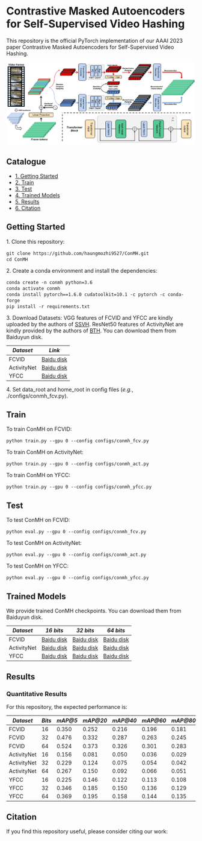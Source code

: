 # Contrastive Masked Autoencoders for Self-Supervised Video Hashing

This repository is the official PyTorch implementation of our AAAI 2023 paper Contrastive Masked Autoencoders for Self-Supervised Video Hashing.

![](figures/overview.jpg)


## Catalogue <br> 
* [1. Getting Started](#getting-started)
* [2. Train](#train)
* [3. Test](#test)
* [4. Trained Models](#trained-models)
* [5. Results](#results)
* [6. Citation](#citation)



## Getting Started

1\. Clone this repository:
```
git clone https://github.com/haungmozhi9527/ConMH.git
cd ConMH
```

2\. Create a conda environment and install the dependencies:
```
conda create -n conmh python=3.6
conda activate conmh
conda install pytorch==1.6.0 cudatoolkit=10.1 -c pytorch -c conda-forge
pip install -r requirements.txt
```

3\. Download Datasets: VGG features of FCVID and YFCC are kindly uploaded by the authors of [SSVH]. ResNet50 features of ActivityNet are kindly provided by the authors of [BTH]. You can download them from Baiduyun disk. 

| *Dataset* | *Link* |
| ---- | ---- |
| FCVID | [Baidu disk](https://pan.baidu.com/s/1v0qo4PtiZgFB9iLmj3sJIg?pwd=0000) |
| ActivityNet | [Baidu disk](https://pan.baidu.com/s/1cDJ0-6T2-AOeLgp5rBihfA?pwd=0000) |
| YFCC | [Baidu disk](https://pan.baidu.com/s/1jpqcRRFdiemGvlPpukxJ6Q?pwd=0000) |

4\. Set data_root and home_root in config files (*e.g.*, ./configs/conmh_fcv.py).

## Train

To train ConMH on FCVID:
```
python train.py --gpu 0 --config configs/conmh_fcv.py
```

To train ConMH on ActivityNet:
```
python train.py --gpu 0 --config configs/conmh_act.py
```

To train ConMH on YFCC:
```
python train.py --gpu 0 --config configs/conmh_yfcc.py
```

## Test

To test ConMH on FCVID:
```
python eval.py --gpu 0 --config configs/conmh_fcv.py
```

To test ConMH on ActivityNet:
```
python eval.py --gpu 0 --config configs/conmh_act.py
```

To test ConMH on YFCC:
```
python eval.py --gpu 0 --config configs/conmh_yfcc.py
```

## Trained Models

We provide trained ConMH checkpoints. You can download them from Baiduyun disk.

| *Dataset* | *16 bits* | *32 bits* | *64 bits* |
| ---- | ---- | ---- | ---- |
| FCVID | [Baidu disk](https://pan.baidu.com/s/1sHoQ1iZCL0DmxxLCOH-BnQ?pwd=0000) | [Baidu disk](https://pan.baidu.com/s/1rF2Pbudz7PEJNbF6pcAqag?pwd=0000) | [Baidu disk](https://pan.baidu.com/s/1EbH9pZGGahDjCiv_d20C3g?pwd=0000) |
| ActivityNet | [Baidu disk](https://pan.baidu.com/s/1nxjOd2OvT3Q08P7UPo5XIQ?pwd=0000) | [Baidu disk](https://pan.baidu.com/s/1uVDjJDl0VeWwxHlS6rY7PA?pwd=0000) | [Baidu disk](https://pan.baidu.com/s/1gBpY5iOVciJZe-J8zgrtNg?pwd=0000) |
| YFCC | [Baidu disk](https://pan.baidu.com/s/1RH6e0-AClX0KK9Nzdvx5OA?pwd=0000) | [Baidu disk](https://pan.baidu.com/s/1WVeSI8jUb7L3inqGDwmvMw?pwd=0000) | [Baidu disk](https://pan.baidu.com/s/1UBSE_CDwesa8L5u3OS5S0Q?pwd=0000) |

## Results

### Quantitative Results

For this repository, the expected performance is:

| *Dataset* | *Bits* | *mAP@5* | *mAP@20* | *mAP@40* | *mAP@60* | *mAP@80* | *mAP@100* |
| ---- | ---- | ---- | ---- | ---- | ---- | ---- | ---- |
| FCVID | 16 | 0.350 | 0.252 | 0.216 | 0.196 | 0.181 | 0.169 |
| FCVID | 32 | 0.476 | 0.332 | 0.287 | 0.263 | 0.245 | 0.230 |
| FCVID | 64 | 0.524 | 0.373 | 0.326 | 0.301 | 0.283 | 0.267 |
| ActivityNet | 16 | 0.156 | 0.081 | 0.050 | 0.036 | 0.029 | 0.024 |
| ActivityNet | 32 | 0.229 | 0.124 | 0.075 | 0.054 | 0.042 | 0.035 |
| ActivityNet | 64 | 0.267 | 0.150 | 0.092 | 0.066 | 0.051 | 0.042 |
| YFCC | 16 | 0.225 | 0.146 | 0.122 | 0.113 | 0.108 | 0.104 |
| YFCC | 32 | 0.346 | 0.185 | 0.150 | 0.136 | 0.129 | 0.123 |
| YFCC | 64 | 0.369 | 0.195 | 0.158 | 0.144 | 0.135 | 0.130 |

## Citation

If you find this repository useful, please consider citing our work:

```
```

[SSVH]:https://github.com/lixiangpengcs/Self-Supervised-Video-Hashing

[BTH]:https://github.com/Lily1994/BTH


